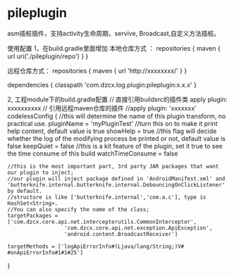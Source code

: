# pileplugin
asm插桩插件，支持activity生命周期，servive, Broadcast,自定义方法插桩。

使用配置
1，在build.gradle里面增加
本地仓库方式 ：
repositories {
  maven {
    url uri('./pileplugin/repo')
  }
}

远程仓库方式：
repositories {
  maven {
    url 'http://xxxxxxxx/'
  }
}

dependencies {
  classpath 'com.dzcx.log.plugin:pileplugin:x.x.x'
}

2, 工程module下的build.gradle配置
// 直接引用buildsrc的插件类
apply plugin: xxxxxxxxxx
// 引用远程maven仓库的插件
//apply plugin: 'xxxxxxx'
codelessConfig {
    //this will determine the name of this plugin transform, no practical use.
    pluginName = 'myPluginTest'
    //turn this on to make it print help content, default value is true
    showHelp = true
    //this flag will decide whether the log of the modifying process be printed or not, default value is false
    keepQuiet = false
    //this is a kit feature of the plugin, set it true to see the time consume of this build
    watchTimeConsume = false

    //this is the most important part, 3rd party JAR packages that want our plugin to inject;
    //our plugin will inject package defined in 'AndroidManifest.xml' and 'butterknife.internal.butterknife.internal.DebouncingOnClickListener' by default.
    //structure is like ['butterknife.internal','com.a.c'], type is HashSet<String>.
    //You can also specify the name of the class;
    targetPackages = ['com.dzcx.core.api.net.intercepterutils.CommonInterceptor',
                      'com.dzcx.core.api.net.exception.ApiException',
                      'android.content.BroadcastReceiver']

    targetMethods = ['logApiErrorInfo#(Ljava/lang/String;)V# #onApiErrorInfo#1#1#25']
}
